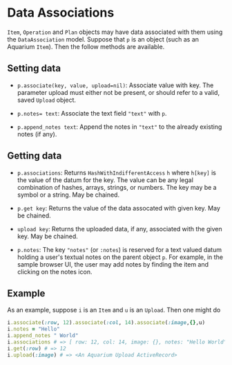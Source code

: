 # Data Associations

`Item`, `Operation` and `Plan` objects may have data associated with them using the `DataAssociation` model.
Suppose that `p` is an object (such as an Aquarium `Item`).
Then the follow methods are available.

## Setting data

* `p.associate(key, value, upload=nil)`:
  Associate value with key.
  The parameter upload must either not be present, or should refer to a valid, saved `Upload` object.

* `p.notes= text`: Associate the text field `"text"` with `p`.

* `p.append_notes text`: Append the notes in `"text"` to the already existing notes (if any).

## Getting data

* `p.associations`:
  Returns `HashWithIndifferentAccess` `h` where `h[key]` is the value of the datum for the key.
  The value can be any legal combination of hashes, arrays, strings, or numbers. The key may be a symbol or a string. May be chained.

* `p.get key`: Returns the value of the data assocated with given key. May be chained.

* `upload key`: Returns the uploaded data, if any, associated with the given key. May be chained.

* `p.notes`: The key `"notes"` (or `:notes`) is reserved for a text valued datum holding a user's textual notes on the parent object `p`. For example, in the sample browser UI, the user may add notes by finding the item and clicking on the notes icon.

## Example

As an example, suppose `i` is an `Item` and `u` is an `Upload`. Then one might do

```ruby
i.associate(:row, 12).associate(:col, 14).associate(:image,{},u)
i.notes = "Hello"
i.append_notes " World"
i.associations # => [ row: 12, col: 14, image: {}, notes: "Hello World"]
i.get(:row) # => 12
i.upload(:image) # => <An Aquarium Upload ActiveRecord>
```
